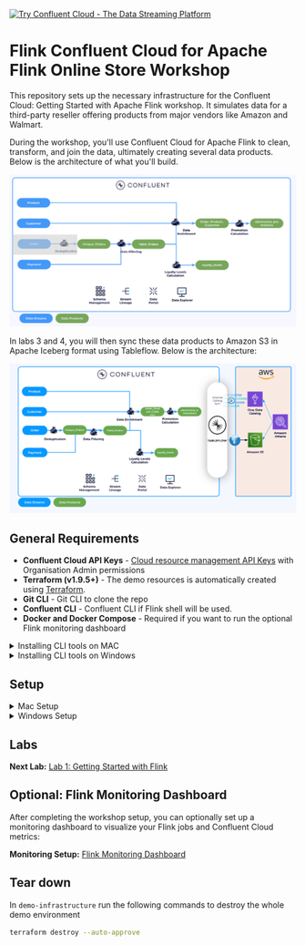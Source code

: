[![Try Confluent Cloud - The Data Streaming Platform](https://images.ctfassets.net/8vofjvai1hpv/10bgcSfn5MzmvS4nNqr94J/af43dd2336e3f9e0c0ca4feef4398f6f/confluent-banner-v2.svg)](https://confluent.cloud/signup?utm_source=github&utm_medium=banner&utm_campaign=oss-repos&utm_term=confluent-cloud-flink-workshop)

# Flink Confluent Cloud for Apache Flink Online Store Workshop

This repository sets up the necessary infrastructure for the Confluent Cloud: Getting Started with Apache Flink workshop. It simulates data for a third-party reseller offering products from major vendors like Amazon and Walmart.

During the workshop, you'll use Confluent Cloud for Apache Flink to clean, transform, and join the data, ultimately creating several data products. Below is the architecture of what you'll build.

![lab 1 and 2 architecture](flink-getting-started/img/architecture_lab2.png)

In labs 3 and 4, you will then sync these data products to Amazon S3 in Apache Iceberg format using Tableflow. Below is the architecture:

![lab 3 and 4 architecture](tableflow-labs/img/lab-3-and-4-architecture.png)

## General Requirements

* **Confluent Cloud API Keys** - [Cloud resource management API Keys](https://docs.confluent.io/cloud/current/security/authenticate/workload-identities/service-accounts/api-keys/overview.html#resource-scopes) with Organisation Admin permissions
* **Terraform (v1.9.5+)** - The demo resources is automatically created using [Terraform](https://www.terraform.io).
* **Git CLI** - Git CLI to clone the repo 
* **Confluent CLI** - Confluent CLI if Flink shell will be used.
* **Docker and Docker Compose** - Required if you want to run the optional Flink monitoring dashboard

<details>
<summary>Installing CLI tools on MAC</summary>

Install `git`, `terraform`, and `docker` by running:

```bash
brew install git terraform docker docker-compose
```

[Optional] Install `confluent` CLI by running:
```bash
brew install confluent
```


</details>


<details>
<summary>Installing CLI tools on Windows</summary>

Install `git`, `terraform`, and `docker` by running:

```powershell
winget install --id Git.Git -e
winget install --id Hashicorp.Terraform -e
winget install --id Docker.DockerDesktop -e
```
[Optional] Install `confluent` CLI by running:
```
winget install --id ConfluentInc.Confluent-CLI -e
```
</details> 


## Setup

<details>
<summary>Mac Setup</summary>

First, clone the repo and change directory to `demo-infrastructure`

```bash
git clone <repo_url>
cd confluent-cloud-flink-workshop/demo-infrastructure
```

In the `demo-infrastructure` directory, create a `terraform.tfvars` file to store the Confluent Cloud API keys required by Terraform. Replace the placeholders below with your own keys and `{prefix}` with your intials.

```bash
cat > ./terraform.tfvars <<EOF
confluent_cloud_api_key = "{Confluent Cloud API Key}"
confluent_cloud_api_secret = "{Confluent Cloud API Key Secret}"
prefix = "{prefix}"
EOF
```


In `demo-infrastructure` run the following commands to set up the whole demo environment

```bash
terraform init
terraform apply --auto-approve
```

Source the demo environment variables 


```bash
source env.sh
```

</details>

<details>
<summary>Windows Setup</summary>

First, clone the repo and change directory to `demo-infrastructure`

```bash
git clone <repo_url>
cd confluent-cloud-flink-workshop\demo-infrastructure
```

In the `demo-infrastructure` directory, create a `terraform.tfvars` file to store the Confluent Cloud API keys required by Terraform. Replace the placeholders below with your own keys and `{prefix}` with your intials.

```bash
echo confluent_cloud_api_key = "{Confluent Cloud API Key}" > terraform.tfvars
echo confluent_cloud_api_secret = "{Confluent Cloud API Key Secret}" >> terraform.tfvars
echo prefix = "{prefix}" >> terraform.tfvars
```

In `demo-infrastructure` run the following commands to set up the whole demo environment

```bash
terraform init
terraform apply --auto-approve
```

Source the demo environment variables 

```
call env.bat
```
</details>

## Labs

**Next Lab:** [Lab 1: Getting Started with Flink](./flink-getting-started/lab1.md)

## Optional: Flink Monitoring Dashboard

After completing the workshop setup, you can optionally set up a monitoring dashboard to visualize your Flink jobs and Confluent Cloud metrics:

**Monitoring Setup:** [Flink Monitoring Dashboard](./flink-monitoring/README.md)



## Tear down

In `demo-infrastructure` run the following commands to destroy the whole demo environment

```bash
terraform destroy --auto-approve
```
